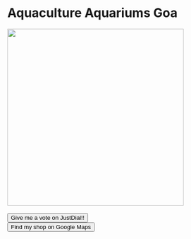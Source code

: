 # Aquaculture Aquariums Goa

<nav class="navbar navbar bg-dark">
            <a class="navbar-brand" href="#">

<img src="https://user-images.githubusercontent.com/44578315/47657022-4e5c4200-dbb6-11e8-9247-5a006156d357.jpg" width="400">

<br>
<br>
<body>
<a href="https://www.justdial.com/GOA/Aquaculture-Aquariums-Margao/0832P832STD51783_BZDET"> 
            <button type="button " class="btn btn-primary ">
  Give me a vote on JustDial!!
  </button>
            </a>
         

<br>

<a href="https://www.google.co.in/maps/place/Aquaculture+Aquariums/@15.2774353,73.9798898,15z/data=!4m5!3m4!1s0x0:0x2cf9970b80c68b84!8m2!3d15.2774353!4d73.9798898">
            <button type="button " class="btn btn-primary ">
               Find my shop on Google Maps
              </button>
            </a>
    </body>  

